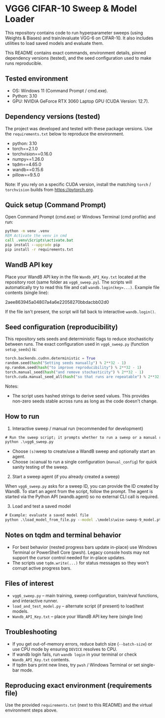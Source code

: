 # VGG6 CIFAR-10 Sweep & Model Loader

This repository contains code to run hyperparameter sweeps (using Weights & Biases) and train/evaluate VGG-6 on CIFAR-10. It also includes utilities to load saved models and evaluate them.

This README contains exact commands, environment details, pinned dependency versions (tested), and the seed configuration used to make runs reproducible.

## Tested environment
- OS: Windows 11 (Command Prompt / cmd.exe).
- Python: 3.10
- GPU: NVIDIA GeForce RTX 3060 Laptop GPU (CUDA Version: 12.7).

## Dependency versions (tested)
The project was developed and tested with these package versions. Use the `requirements.txt` below to reproduce the environment.

- python: 3.10
- torch==2.1.0
- torchvision==0.16.0
- numpy==1.26.0
- tqdm==4.65.0
- wandb==0.15.6
- pillow==9.5.0

Note: If you rely on a specific CUDA version, install the matching `torch` / `torchvision` builds from https://pytorch.org.

## Quick setup (Command Prompt)
Open Command Prompt (cmd.exe) or Windows Terminal (cmd profile) and run:

```cmd
python -m venv .venv
REM Activate the venv in cmd
call .venv\Scripts\activate.bat
pip install --upgrade pip
pip install -r requirements.txt
```

## WandB API key
Place your WandB API key in the file `Wandb_API_Key.txt` located at the repository root (same folder as `vgg6_sweep.py`). The scripts will automatically try to read this file and call `wandb.login(key=...)`. Example file contents (single line):

2aee863945a04807a4a6e22058270bbdacbb02d0

If the file isn't present, the script will fall back to interactive `wandb.login()`.

## Seed configuration (reproducibility)
This repository sets seeds and deterministic flags to reduce stochasticity between runs. The exact configuration used in `vgg6_sweep.py` (function `setup_seeds`) is:

```python
torch.backends.cudnn.deterministic = True
random.seed(hash("Setting seeds manually") % 2**32 - 1)
np.random.seed(hash("to improve reproducibility") % 2**32 - 1)
torch.manual_seed(hash("and remove stochasticity") % 2**32 - 1)
torch.cuda.manual_seed_all(hash("so that runs are repeatable") % 2**32 - 1)
```

Notes:
- The script uses hashed strings to derive seed values. This provides non-zero seeds stable across runs as long as the code doesn't change.

## How to run

1) Interactive sweep / manual run (recommended for development)

```cmd
# Run the sweep script; it prompts whether to run a sweep or a manual run
python .\vgg6_sweep.py
```

- Choose `(s)`weep to create/use a WandB sweep and optionally start an agent.
- Choose `(m)`anual to run a single configuration (`manual_config`) for quick sanity testing of the sweep.

2) Start a sweep agent (if you already created a sweep)

When `vgg6_sweep.py` asks for a sweep ID, you can provide the ID created by WandB. To start an agent from the script, follow the prompt. The agent is started via the Python API (wandb.agent) so no external CLI call is required.

3) Load and test a saved model

```cmd
# Example: evaluate a saved model file
python .\load_model_from_file.py --model .\models\wise-sweep-9_model.pth --batch-size 64
```

## Notes on tqdm and terminal behavior
- For best behavior (nested progress bars update in-place) use Windows Terminal or PowerShell Core (pwsh). Legacy console hosts may not support the cursor control needed for in-place updates.
- The scripts use `tqdm.write(...)` for status messages so they won't corrupt active progress bars.

## Files of interest
- `vgg6_sweep.py` – main training, sweep configuration, train/eval functions, and interactive runner.
- `load_and_test_model.py` – alternate script (if present) to load/test models.
- `Wandb_API_Key.txt` – place your WandB API key here (single line)

## Troubleshooting
- If you get out-of-memory errors, reduce batch size (`--batch-size`) or use CPU mode by ensuring `DEVICE` resolves to CPU.
- If wandb login fails, run `wandb login` in your terminal or check `Wandb_API_Key.txt` contents.
- If tqdm bars print new lines, try `pwsh` / Windows Terminal or set single-bar mode.

## Reproducing exact environment (requirements file)
Use the provided `requirements.txt` (next to this README) and the virtual environment steps above.

